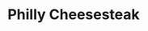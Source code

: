 ---
pid: llg52
title: Philly Cheesesteak
location_transcription: Dalessandro's
coordinates: "[-75.206007845961, 40.029314970445]"
zipcode: '19119'
gen_neighborhood: Northwest Philadelphia
neighborhood: Mount Airy
outside_phl: 
age: '14'
age_range: 13-19
instagram: 
image_file_name: llg_52.jpg
proposal_transcription: 
topic: Food,Neighborhoods
topic_summary: 0, 0
type: Sculpture Statue
keywords_other: cheesesteak, cheese steak, Dalessandro's, the process, trust the process
credit: "@theprocessnews Ben"
image_labels: 
twitter: 
facebook: 
permalink: "/monuments/llg52/"
layout: item-page
---